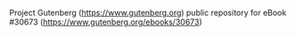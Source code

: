 Project Gutenberg (https://www.gutenberg.org) public repository for eBook #30673 (https://www.gutenberg.org/ebooks/30673)
